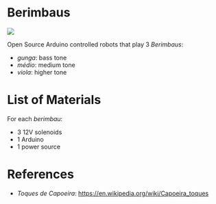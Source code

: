 # Berimbaus

![](https://upload.wikimedia.org/wikipedia/commons/8/8a/Debretberimbau.jpg)

Open Source Arduino controlled robots that play 3 _Berimbaus_:

- _gunga_: bass tone
- _médio_: medium tone
- _viola_: higher tone

# List of Materials

For each _berimbau_:

- 3 12V solenoids
- 1 Arduino
- 1 power source

# References

- _Toques de Capoeira_: https://en.wikipedia.org/wiki/Capoeira_toques
